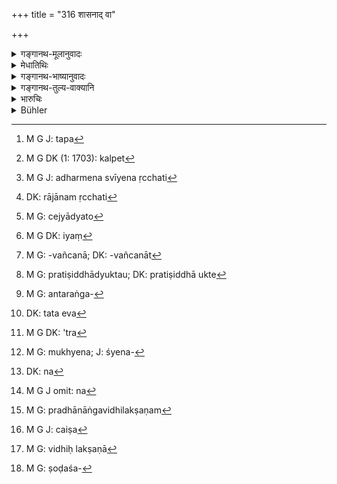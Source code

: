 +++
title = "316 शासनाद् वा"

+++

<details><summary>गङ्गानथ-मूलानुवादः</summary>

The thief becomes absolved from the theft, either through punishment or through acquittal. By not punishing the thief, the king imbibes the guilt of the thief.—(310)
</details>

<details><summary>मेधातिथिः</summary>

**शासनान्** मुशलादिभिः प्रहरणात् क्षत्रियादिः पापान् मुच्यते । **विमोक्षाद्** उत्सर्गात् । गच्छ क्षान्तम् इति "ब्राह्मणस् तपसैव" (म्ध् ११.९९) इति वधतपसी विहिते । तत्र वधस् तावद् ब्राह्मणस्य नास्ति । तपस् तु प्रायश्चित्तं । न च तपसि[^१५] इच्छातो राजाभिगमनम् अस्ति । तस्मात् क्षत्रियादीनाम् एष विमोक्षः । स च धनदण्डं गृहीत्वा । यत आह **अशासित्वे**त्यादि । न च विमोक्षणसुद्धौ सत्यां राज्ञस् तदशासनाद् दोषोपपत्तिः । न च "शासनम् अपि विहितं मोक्षो ऽपि विहित, तत्र यस्मिन् पक्षे शासनं तदपेक्षं दोषवचनम्" । पाक्षिकं हि तथा कल्पनम्[^१६] । न च नित्यवच् छ्रुतस्य पाक्षिकत्वं युक्तं कल्पयितुम् । तथा च सामान्येन वसिष्ठादय आहुः । 


[^१६]:
     M G DK (1: 1703): kalpet


[^१५]:
     M G J: tapa

- एनो ऋच्छति[^१७] राजानम्[^१८] उत्सृजन्तं सकिल्बिषन् ।


[^१८]:
     DK: rājānam ṛcchati


[^१७]:
     M G J: adharmena svīyena ṛcchati

- तं चेद् घातयेद्[^१९] राजा घ्नन् धर्मेण न दुष्यति ॥ (वध् १९.४६) 


[^१९]:
     M G: cejyādyato

नायं विकल्पो युक्तः । क्वचिद् इयं हिंसा प्रतिषिद्धा- "न हिंस्याद् भूतानि" इति रागादिना पुरुषार्थतया प्राप्ता । क्वचिद् विहिता- क्रत्वर्थत्वेन "यो दीक्षितो यद् अग्नीषोमीयम्" (त्स् ६.१.११.६) इति । इदं[^२०] तु शासनविमोक्षणवचनं[^२१] न हि नाम प्रतिषिद्धं[^२२] सति विधौ । 


[^२२]:
     M G: pratiṣiddhādyuktau; DK: pratiṣiddhā ukte


[^२१]:
     M G: -vañcanā; DK: -vañcanāt


[^२०]:
     M G DK: iyaṃ

- <u>कथं</u> न प्रतिषेधो "न हिंस्याद् भूतानि" इति सामान्यतः प्रतिषेधो विधिविशेषम् अन्तरेण न शक्यो बाधितुम् । 

- <u>अथोच्यते</u> । नैवायं प्रतिषेधस्य विषयः, कर्मार्थत्वात् । कथं पुनर् अन्तरेण विधिं कर्मार्थता शक्यावगन्तुम् । लोकत इति चेत्, लौकिकी तर्हि प्रवृत्तिः । कथं तर्हि प्रतिषेधस् तत्रावतरेत् । 

- <u>ननु</u> च प्रदाने प्रवृत्तिर् निरूप्यताम् । यदि तावद् वैदिकी प्रवृत्तिस् ततस् तदङ्गे हिंसायाम् अपि तत एव । एका हि प्रवृत्तिर् अङ्गप्रधानयोः[^२३] । अथ लिप्सातो ऽङ्गे ऽपि तत्र[^२४] प्रवृत्तिः, सुतरां तर्हि हिंसेयं लौकिकी । जीविकार्थिनो हि प्रजापालनाधिकारनियमो न[^२५] वेधः । तेनेयम् अङ्गस्थापि हिंसा श्येनेन[^२६] तुल्यत्वात् प्रतिषेधविषयः । न च लौकिकम् अस्या नियतम् अङ्गत्वम् । नो[^२७] हिंसाम् अन्तरेण प्रजापालनम् अशक्यम्, निरोधादिनापि शक्यत्वात् । नैष नियमः । एकरूपाङ्गप्रधानयोः प्रवृत्तिर् इति स्यान् नाग्नीषोमीययोर् अनेन न[^२८] विशेषः स्यात् । अतो लिप्सालक्षणे ऽपि प्रधाने ऽङ्गे विधिलक्षणम्[^२९] अभ्युपेतव्यम् । न चैषां[^३०] हिंसा विधिलक्षणा[^३१] शक्याभ्युपगन्तुं स्वरूपस्य कार्यस्य च लौकिकत्वात् पालनस्य हिंसायाश् च । अथ विधिलक्षणा षोडशिग्रहणवद्[^३२] विकल्पितुम् अर्हति शासनवचनेन प्रतिषिद्धा । 


[^३२]:
     M G: ṣoḍaśa-


[^३१]:
     M G: vidhiḥ lakṣaṇā


[^३०]:
     M G J: caiṣa


[^२९]:
     M G: pradhānāṅgavidhilakṣaṇam


[^२८]:
     M G J omit: na


[^२७]:
     DK: na


[^२६]:
     M G: mukhyena; J: śyena-


[^२५]:
     M G DK: 'tra


[^२४]:
     DK: tata eva


[^२३]:
     M G: antaraṅga-

<u>अन्ये</u> तु मन्यन्ते । द्वे एते वाक्ये । शासनाद् इति स्तेनस्य बुद्धिर् उच्यते । परेणार्धेन राज्ञस् तदशासने दोषः । तत्र यदि राजाशासनदोषम् आत्मन्य् अङ्गीकृत्य मुञ्चेन् मुच्येतैवैनसः । एवं ब्राह्मणस्यापि स्वयम् आगतस्य वधः शुद्धिहेतुः-[^३३] "लक्ष्यं शास्त्रभृताम्[^३४]" (म्ध् ११.७२) इति वचनात् । "न शारीरो ब्राह्मणदण्डः" (ग्ध्१२.४३) इति[^३५] राजा यदि प्रतिषेधातिक्रमेण हन्याद् ब्राह्मणः शुध्येद् एव ।   
**अशासित्वा** मुशलादिभिर् अहत्वा । **स्तेनस्य** यत् पापं तेन युज्यते ॥ ८.३१६ ॥
</details>

<details><summary>गङ्गानथ-भाष्यानुवादः</summary>

‘*Through punishment*’— with the stroke of the pestle and other things, the thief of the *Kṣatriya* and lower castes ‘*becomes absolved*’ from the guilt;—or ‘*through acquittal*’—*i.e*., by being let off, being addressed with the words—‘Go, you have been forgiven.’

In regard to the *Brāhmaṇa thief*, under 11.100 below, ‘immolation’ and ‘austerities’ have been prescribed. But as a matter of fact, there can be no ‘immolation’ of the *Brāhmaṇa*; and ‘austerity’ being an expiatory rite, the ‘approaching’ of the king could not be with a view to any such austerity. Hence the ‘*acquittal*’ here spoken of must also refer to the
*Kṣatriya* and other castes.

But there can be this ‘acquittal’ only after the fine has been realised; because of what is said in the second half of the verse. And when the man has become absolved through this acquittal, his non-punishment cannot render the king open to censure.

It might be argued that—“Punishment and acquittal both being sanctioned by law, the blame spoken of lies on the king in that, ease with reference to which punishment has been enjoined.”

But this would make the injunction optional; and it is not right to assume as optional what has been declared to be absolute. In fact Vaśiṣṭha and others have laid down the law in general terms:—‘The thief contaminates with his guilt the king who acquits him; but if the king kills the guilty thief, since he kills him legally, no blame attaches to him’;—and it cannot be right to regard this as optional.

It is true that the injuring of a living being is in one place forbidden: the assertion ‘one should not injure any living being,’ forbidding such injury as might he inflicted under the influence of some passion. In another place it is sanctioned, as for instance, in connection with the *Agniṣṭoma* sacrifice.

But in the case in question the act of ‘punishing’ cannot, in the face of the direct injunction of it, be held to be forbidden by the declaration regarding ‘acquittal.’

How can it be regarded as *not forbidden*? The general prohibition ‘injure not a living being’ cannot be set aside, except when there is a direct injunction of such injury (in any particular case).

It might be argued that—“The case in question does not fall within the scope of the prohibition; since it is conducive to the fulfilment of a particular act that has to be done.”

But, in the absence of a distinct injunction, how can it be believed that a certain injuring is conducive to the fulfilment of an act?

It may be held that this would he learnt from worldly experience.

But in that case, the act being an ordinary worldly one,—how could any prohibition affect it?

Let us consider the nature of the main act in question. If it is Vedic, then the injuring of animals which forms part of that act must also derive its sanction from the Veda. Because the principal and its subsidiary both must derive their sanction from the same source. If, even in the case of a *Vedic* act, a mere desire for gain forms the motive, then, in that case, the injuring of the animal becomes a
*worldly* act. So that, in the case of the injuring of human beings by
the king inflicting punishments, the act forms part of that action of ‘protecting the people’ which is undertaken, by way of livelihood; and as such it cannot form the subject of any Vedic Injunction. In fact, even if the injuring formed part of a prescribed act, it could not form the object of prohibition; as it would stand on the same, footing as the
*Śyena* sacrifice. The act of injuring again does not form a necessary
factor even in the worldly act (of protecting); for it is not impossible to carry on the work of protection without inflicting injury;—the same purpose being served by *reprimanding* and other similar means also.

It is not necessary that the motive behind the principal act and its subsidiaries should he of the same kind. If it were, then there would be no difference in the nature of the immolations of the two animals offered to Agni-Soma (?). So that even when the principal act is prompted by a desire for gain, it may be possible to regard its subsidiary as prompted by an Injunction.

The act of ‘injuring’ under consideration however cannot be regarded as prompted by an Injunction; as by its very nature, the act of ‘protecting,’ as also that of ‘injuring,’ is ‘worldly.’ If they were prompted by an Injunction, then there would be an option between its prohibition (by the general prohibition of all injury) and its injunction as part of the act of ‘protecting,’—just as there is in the case of the *holding* and *not-holding* of the *Śoḍaśī* vessels.

Others hold that the verse consists of two distinct sentences;—the first half of the verse describing the way in which the thief becomes absolved from guilt, and the latter indicating the impropriety involved in the king’s failure to punish the thief, So that in a case where the king lets off the thief, thus voluntarily incurring the sin of not punishing him,—the thief does become absolved from his guilt.

Similarly when a Brāhmaṇa-thief surrenders himself, if he is killed, he does become absolved from guilt; since we have the text—‘Becoming the target of armed men, etc.’ (11.73). And even though in striking the Brāhmaṇa the king may be going against the prohibition—‘For the Brāhmaṇa there shall be no corporeal punishment’ (Gautama, 12.46),—yet there can be no doubt that the Brāhmaṇa, thus punished, becomes absolved from his guilt.

‘*By not punishing*’—not striking him with the pestle or other things—he becomes contaminated with the guilt of the thief.—(316)
</details>

<details><summary>गङ्गानथ-तुल्य-वाक्यानि</summary>

*Saṃvarta* (Aparārka, p. 1079).—(See above.)

*Bodhāyana* (2.1-17).—‘Whether he be punished or be pardoned, the thief
becomes freed from his guilt. But if the King does not punish him, the
guilt of the thief falls upon him.’

*Vaśiṣṭha* (20.41).—‘It is declared in the Veda that the thief becomes
purified by death caused with the club offered to him by the King.’

*Gautama* (12.44-45).—‘Whether he be slain or pardoned, he becomes
purified of his guilt. If the King does not strike him, the guilt falls
on the King.’

*Āpastamba* (1.25.4-5).—‘... If the thief dies, his sin is expiated. If
he is forgiven by the King, the guilt falls upon him who forgives him.’

*Viṣṇu* (52.2).—‘Whether the King kills the thief with the club, or
dismisses him unhurt, he becomes purified.’

*Yājñavalkya* (3.257).—(See under 314-315.)

*Nārada* (Theft).—‘By going to the King and confessing his guilt, the
thief becomes purified. The King shall touch him with a club, or dismiss
him; in either case he becomes purified. Those men who have received a
punishment from the King for an offence committed by them, proceed to
heaven, free from sin, as if they were virtuous men who have acted well.
Whether he be punished or released, the thief is freed from his crime;
if, however, the King does not punish him. the guilt of the thief falls
on the King himself.’
</details>

<details><summary>भारुचिः</summary>

> **शासनाद् [वा विमोक्षाद् वा स्तेनः स्तेयाद् विमुच्यते ।**

**शासनाद्** वा] वधलक्षणाद् अपराधमहत्त्वापेक्षया निर्धनतया **विमोक्षाद्** वा धनदण्डितः सन् । अपराधमहत्त्वे ऽपि ब्राह्मणः स्तेनः स्तेयाद् विमुच्यते । एतस्माद् एव कारणाद् अयं दण्डविकल्पः । तथा च गौतमः अस्मिन्न् एव प्रकरणे "न शारीरो ब्राह्मणदण्डः" इत्य् आह । यस् तु स्वयम् अनुपगतो ब्राह्मणस्तेनो राजपुरुषैर् आनीयते विदितापराधैर् बलात् तस्यापि च न वधः । किं तर्हि "कर्मवियोगविख्यापनविवासनाङ्ककरणानि" । तथापि च सर्वस्य हिरण्यादिस्तेनस्य दण्डविधिर् अयम् उपदिष्टः; यतः स्वयम् उपगतयोर् ब्राह्मणाब्राह्मणयोर् एवं दण्ड्यतैव स्यात् । तथा च सति ।

> **अशासित्वा तु तं राजा स्तेनस्याप्नोति किल्बिषम्  ॥ ८.३१५ ॥**

एवं च सत्य् एतद् अनयोः प्रायश्चित्तं शुद्धिहेतुत्वाद् विज्ञेयम् । तथा च राजाभिगमनं स्वयम् अनयोर् अर्थवद् भवतीति । वक्ष्यति हि ऽराजभिः कृतदण्डास् तु" इति । यस् तु राज्ञा बलाद् दण्ड्यते वध्यते वा न तस्य तेन दण्डेन निष्कृतिर् अस्ति । यतः तेन दण्डेन दण्डितेनापि सता प्रायश्चित्तं कर्तव्यम् एव । यश् च स्वयम् एव प्रायश्चित्तम् आरभते न तत्र राज्ञो हस्तप्रक्षेपो ऽस्ति । तथा च वक्ष्यति "प्रायश्चित्तं तु कुर्वानाः" इति । तुष्ट्युत्पत्तिश् च धनस्वामिनो ऽनेन दण्डितेनापि कार्यैव । अकुर्वंश् चैव राजा स्तेननिग्रहम् आत्मापघातं कुर्यात् ॥ ८.३१५ ॥

_यस्माद् आह ।_
</details>

<details><summary>Bühler</summary>

316	Whether he be punished or pardoned, the thief is freed from the (guilt of) theft; but the king, if he punishes not, takes upon himself the guilt of the thief.
</details>
